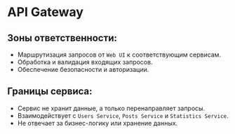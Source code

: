 # API Gateway

## Зоны ответственности:
- Маршрутизация запросов от `Web UI` к соответствующим сервисам.
- Обработка и валидация входящих запросов.
- Обеспечение безопасности и авторизации.

## Границы сервиса:
- Сервис не хранит данные, а только перенаправляет запросы.
- Взаимодействует с `Users Service`, `Posts Service` и `Statistics Service`.
- Не отвечает за бизнес-логику или хранение данных.